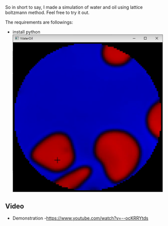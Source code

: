 So in short to say, I made a simulation of water and oil using lattice boltzmann method. Feel free to try it out.

The requirements are followings:
- install python  
![image](https://github.com/Ivan-dta-Hu/WaterOilSimulation/blob/main/WaterOilSimulation.png)

Video
----
- Demonstration
   -https://www.youtube.com/watch?v=--ocKRRYtds
